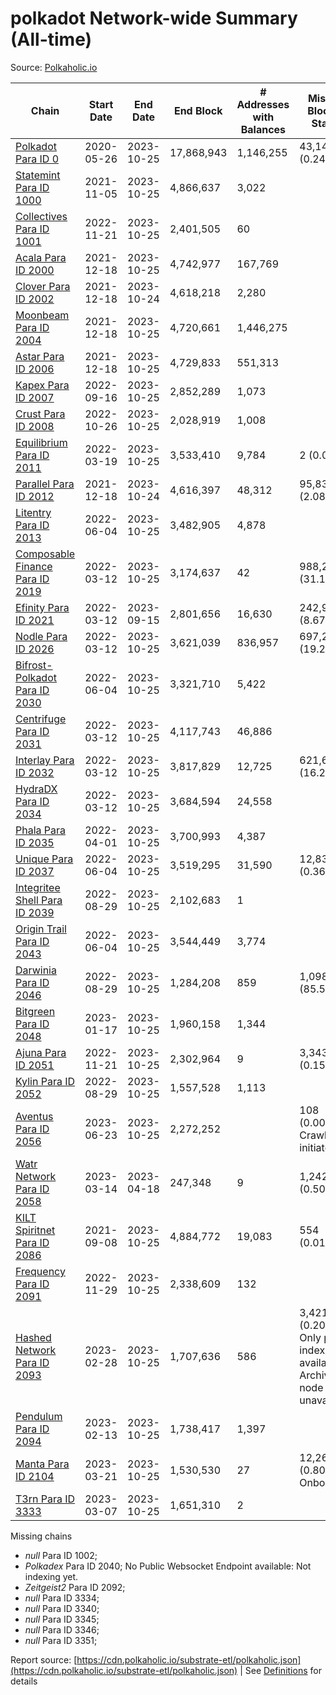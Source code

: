 # polkadot Network-wide Summary (All-time)

Source: [Polkaholic.io](https://polkaholic.io)


| Chain            | Start Date | End Date | End Block | # Addresses with Balances | Missing Blocks / Status |
| ---------------- | ---------- | ---------| --------- | ------------------------- | ----------------------- |
| [Polkadot Para ID 0](/polkadot/0-polkadot) | 2020-05-26 | 2023-10-25 | 17,868,943 |  1,146,255 | 43,144 (0.24%)  |
| [Statemint Para ID 1000](/polkadot/1000-statemint) | 2021-11-05 | 2023-10-25 | 4,866,637 |  3,022 |    |
| [Collectives Para ID 1001](/polkadot/1001-collectives) | 2022-11-21 | 2023-10-25 | 2,401,505 |  60 |    |
| [Acala Para ID 2000](/polkadot/2000-acala) | 2021-12-18 | 2023-10-25 | 4,742,977 |  167,769 |    |
| [Clover Para ID 2002](/polkadot/2002-clover) | 2021-12-18 | 2023-10-24 | 4,618,218 |  2,280 |    |
| [Moonbeam Para ID 2004](/polkadot/2004-moonbeam) | 2021-12-18 | 2023-10-25 | 4,720,661 |  1,446,275 |    |
| [Astar Para ID 2006](/polkadot/2006-astar) | 2021-12-18 | 2023-10-25 | 4,729,833 |  551,313 |    |
| [Kapex Para ID 2007](/polkadot/2007-kapex) | 2022-09-16 | 2023-10-25 | 2,852,289 |  1,073 |    |
| [Crust Para ID 2008](/polkadot/2008-crust) | 2022-10-26 | 2023-10-25 | 2,028,919 |  1,008 |    |
| [Equilibrium Para ID 2011](/polkadot/2011-equilibrium) | 2022-03-19 | 2023-10-25 | 3,533,410 |  9,784 | 2 (0.00%)  |
| [Parallel Para ID 2012](/polkadot/2012-parallel) | 2021-12-18 | 2023-10-24 | 4,616,397 |  48,312 | 95,839 (2.08%)  |
| [Litentry Para ID 2013](/polkadot/2013-litentry) | 2022-06-04 | 2023-10-25 | 3,482,905 |  4,878 |    |
| [Composable Finance Para ID 2019](/polkadot/2019-composable) | 2022-03-12 | 2023-10-25 | 3,174,637 |  42 | 988,228 (31.13%)  |
| [Efinity Para ID 2021](/polkadot/2021-efinity) | 2022-03-12 | 2023-09-15 | 2,801,656 |  16,630 | 242,949 (8.67%)  |
| [Nodle Para ID 2026](/polkadot/2026-nodle) | 2022-03-12 | 2023-10-25 | 3,621,039 |  836,957 | 697,249 (19.26%)  |
| [Bifrost-Polkadot Para ID 2030](/polkadot/2030-bifrost-dot) | 2022-06-04 | 2023-10-25 | 3,321,710 |  5,422 |    |
| [Centrifuge Para ID 2031](/polkadot/2031-centrifuge) | 2022-03-12 | 2023-10-25 | 4,117,743 |  46,886 |    |
| [Interlay Para ID 2032](/polkadot/2032-interlay) | 2022-03-12 | 2023-10-25 | 3,817,829 |  12,725 | 621,626 (16.28%)  |
| [HydraDX Para ID 2034](/polkadot/2034-hydradx) | 2022-03-12 | 2023-10-25 | 3,684,594 |  24,558 |    |
| [Phala Para ID 2035](/polkadot/2035-phala) | 2022-04-01 | 2023-10-25 | 3,700,993 |  4,387 |    |
| [Unique Para ID 2037](/polkadot/2037-unique) | 2022-06-04 | 2023-10-25 | 3,519,295 |  31,590 | 12,839 (0.36%)  |
| [Integritee Shell Para ID 2039](/polkadot/2039-integritee-shell) | 2022-08-29 | 2023-10-25 | 2,102,683 |  1 |    |
| [Origin Trail Para ID 2043](/polkadot/2043-origintrail) | 2022-06-04 | 2023-10-25 | 3,544,449 |  3,774 |    |
| [Darwinia Para ID 2046](/polkadot/2046-darwinia) | 2022-08-29 | 2023-10-25 | 1,284,208 |  859 | 1,098,047 (85.50%)  |
| [Bitgreen Para ID 2048](/polkadot/2048-bitgreen) | 2023-01-17 | 2023-10-25 | 1,960,158 |  1,344 |    |
| [Ajuna Para ID 2051](/polkadot/2051-ajuna) | 2022-11-21 | 2023-10-25 | 2,302,964 |  9 | 3,343 (0.15%)  |
| [Kylin Para ID 2052](/polkadot/2052-kylin) | 2022-08-29 | 2023-10-25 | 1,557,528 |  1,113 |    |
| [Aventus Para ID 2056](/polkadot/2056-aventus) | 2023-06-23 | 2023-10-25 | 2,272,252 |   | 108 (0.00%) Crawling initiated |
| [Watr Network Para ID 2058](/polkadot/2058-watr) | 2023-03-14 | 2023-04-18 | 247,348 |  9 | 1,242 (0.50%)  |
| [KILT Spiritnet Para ID 2086](/polkadot/2086-kilt) | 2021-09-08 | 2023-10-25 | 4,884,772 |  19,083 | 554 (0.01%)  |
| [Frequency Para ID 2091](/polkadot/2091-frequency) | 2022-11-29 | 2023-10-25 | 2,338,609 |  132 |    |
| [Hashed Network Para ID 2093](/polkadot/2093-hashed) | 2023-02-28 | 2023-10-25 | 1,707,636 |  586 | 3,421 (0.20%) Only partial index available: Archive node unavailable |
| [Pendulum Para ID 2094](/polkadot/2094-pendulum) | 2023-02-13 | 2023-10-25 | 1,738,417 |  1,397 |    |
| [Manta Para ID 2104](/polkadot/2104-manta) | 2023-03-21 | 2023-10-25 | 1,530,530 |  27 | 12,262 (0.80%) Onboarding |
| [T3rn Para ID 3333](/polkadot/3333-t3rn) | 2023-03-07 | 2023-10-25 | 1,651,310 |  2 |    |

Missing chains


* *null* Para ID 1002; 
* *Polkadex* Para ID 2040; No Public Websocket Endpoint available: Not indexing yet.
* *Zeitgeist2* Para ID 2092; 
* *null* Para ID 3334; 
* *null* Para ID 3340; 
* *null* Para ID 3345; 
* *null* Para ID 3346; 
* *null* Para ID 3351; 

Report source: [https://cdn.polkaholic.io/substrate-etl/polkaholic.json](https://cdn.polkaholic.io/substrate-etl/polkaholic.json) | See [Definitions](/DEFINITIONS.md) for details
